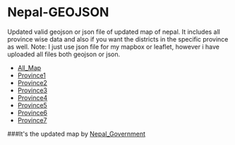 # Nepal-GEOJSON
Updated valid geojson or json file of updated map of nepal. It includes all province wise data and also if you want the districts in the specific province as well.
Note: I just use json file for my mapbox or leaflet, however i have uploaded all files both geojson or json.

* [All_Map](nepal-map.geojson)
* [Province1](province1.geojson)
* [Province2](province2.geojson)
* [Province3](province3.geojson)
* [Province4](province4.geojson)
* [Province5](province5.geojson)
* [Province6](province6.geojson)
* [Province7](province7.geojson)

###It's the updated map by [Nepal_Government](https://www.nepal.gov.np/)
